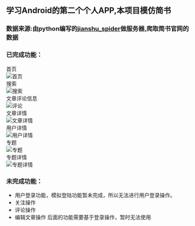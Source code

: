 ## 学习Android的第二个个人APP,本项目模仿简书
### 数据来源:由python编写的[jianshu_spider](https://github.com/TongmingWu/jianshu_spider)做服务器,爬取简书官网的数据
### 已完成功能：
首页<br>
![首页](http://i.imgur.com/xtZz1SH.png)<br>
搜索<br>
![搜索](http://i.imgur.com/IWRxpZa.png)<br>
文章评论信息<br>
![评论](http://i.imgur.com/ydTTJsL.png)<br>
文章详情<br>
![文章详情](http://i.imgur.com/yjE1Agi.png)<br>
用户详情<br>
![用户详情](http://i.imgur.com/lwgfK5g.png)<br>
专题<br>
![专题](http://i.imgur.com/LhW3BZU.png)<br>
专题详情<br>
![专题详情](http://i.imgur.com/NLpE8NW.png)<br>
### 未完成功能：
* 用户登录功能，模拟登陆功能暂未完成，所以无法进行用户登录操作。
* 关注操作
* 评论操作
* 编辑文章操作
后面的功能需要基于登录操作，暂时无法使用

